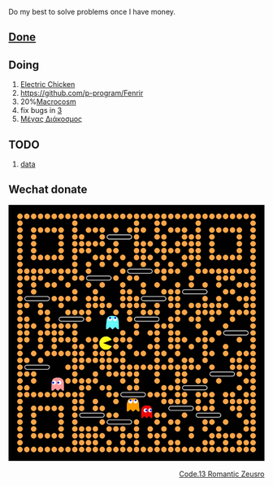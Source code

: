 Do my best to solve problems once I have money.

## [Done](done.md)

## Doing

1. [Electric Chicken](doing/ec.md)
1. https://github.com/p-program/Fenrir
2. 20%[Macrocosm](https://github.com/zeusro/zeusro/blob/master/problems/Democritus.md)
1. fix bugs in [3](https://github.com/zeusro/math/blob/main/n/3.md)
1. [Μέγας Διάκοσμος](problems/Democritus.md)

## TODO

1. [data](https://github.com/zeusro/data)

## Wechat donate

![image](pay.png)

<div align="right">
  <a href="https://github.com/zeusro/C13">Code.13 Romantic Zeusro</a>
</div>
